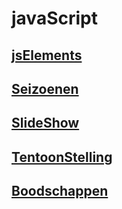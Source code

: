 # javaScript

## [jsElements]( http://34179.hosts1.ma-cloud.nl/jsElements/)
## [Seizoenen]( https://34179.hosts1.ma-cloud.nl/seizoenen/)
## [SlideShow]( http://34179.hosts1.ma-cloud.nl/slideshow/)
## [TentoonStelling]( https://34179.hosts1.ma-cloud.nl/tentoonstelling/)
## [Boodschappen]( http://34179.hosts1.ma-cloud.nl/boodschappen/)
